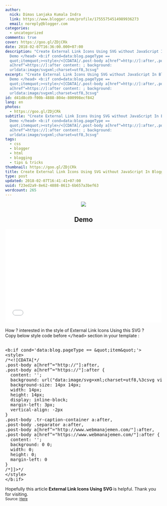 ```yaml
---
author:
  nick: Dimas Lanjaka Kumala Indra
  link: https://www.blogger.com/profile/17555754514989936273
  email: noreply@blogger.com
categories:
  - uncategorized
comments: true
cover: https://goo.gl/ZDjCRk
date: 2018-02-07T16:36:00.000+07:00
description: "Create External Link Icons Using SVG without JavaScript In Blogger
  Demo </head> <b:if cond=data:blog.pageType ==
  quot;itemquot;><style>/<[CDATA[/.post-body a[href^=http://]:after,.post-body
  a[href^=https://]:after content: ; background:
  urldata:image/svgxml;charset=utf8,3csvg"
excerpt: "Create External Link Icons Using SVG without JavaScript In Blogger
  Demo </head> <b:if cond=data:blog.pageType ==
  quot;itemquot;><style>/<[CDATA[/.post-body a[href^=http://]:after,.post-body
  a[href^=https://]:after content: ; background:
  urldata:image/svgxml;charset=utf8,3csvg"
id: d41d8cd9-f00b-4888-804e-800998ecf842
lang: en
photos:
  - https://goo.gl/ZDjCRk
subtitle: "Create External Link Icons Using SVG without JavaScript In Blogger
  Demo </head> <b:if cond=data:blog.pageType ==
  quot;itemquot;><style>/<[CDATA[/.post-body a[href^=http://]:after,.post-body
  a[href^=https://]:after content: ; background:
  urldata:image/svgxml;charset=utf8,3csvg"
tags:
  - css
  - blogger
  - html
  - blogging
  - tips & tricks
thumbnail: https://goo.gl/ZDjCRk
title: Create External Link Icons Using SVG without JavaScript In Blogger
type: post
updated: 2018-02-07T16:41:41+07:00
uuid: f23ed2a9-8e62-4888-8613-6b657a3bef63
wordcount: 265
---
```


<center><img src="https://goo.gl/ZDjCRk"><h2>Demo</h2><div class="w3-container"><script async="" src="//jsfiddle.net/dimaslanjaka/1s0pa5zz/embed/html,css,result/dark/"></script><noscript><iframe width="100%" height="300" src="//jsfiddle.net/dimaslanjaka/1s0pa5zz/embedded/html,css,result/dark/" allowpaymentrequest="" allowfullscreen="allowfullscreen" frameborder="0"></iframe></noscript></div></center><br>How ? interested in the style of External Link Icons Using this SVG ? <br>Copy below style code before <kbd>&lt;/head&gt;</kbd> section in your template : <pre><br>&lt;b:if cond='data:blog.pageType == &amp;quot;item&amp;quot;'&gt;<br>&lt;style&gt;<br>/*&lt;![CDATA[*/<br>.post-body a[href^="http://"]:after,<br>.post-body a[href^="https://"]:after {<br>&nbsp; content: '';<br>&nbsp; background: url("data:image/svg+xml;charset=utf8,%3csvg viewBox='0 0 24 24' width='16' height='16' xmlns='http://www.w3.org/2000/svg' xmlns:xlink='http://www.w3.org/1999/xlink'%3e%3cg%3e%3cpath style='fill:%23e8554e' d='M14,3V5H17.59L7.76,14.83L9.17,16.24L19,6.41V10H21V3M19,19H5V5H12V3H5C3.89,3 3,3.9 3,5V19A2,2 0 0,0 5,21H19A2,2 0 0,0 21,19V12H19V19Z'%3e%3c/path%3e%3c/g%3e%3c/svg%3e") no-repeat;<br>&nbsp; background-size: 14px 14px;<br>&nbsp; width: 14px;<br>&nbsp; height: 14px;<br>&nbsp; display: inline-block;<br>&nbsp; margin-left: 3px;<br>&nbsp; vertical-align: -2px<br>}<br>.post-body .tr-caption-container a:after,<br>.post-body .separator a:after,<br>.post-body a[href^="http://www.webmanajemen.com/"]:after,<br>.post-body a[href^="https://www.webmanajemen.com/"]:after {<br>&nbsp; content: '';<br>&nbsp; background: 0 0;<br>&nbsp; width: 0;<br>&nbsp; height: 0;<br>&nbsp; margin-left: 0<br>}<br>/*]]&gt;*/<br>&lt;/style&gt;<br>&lt;/b:if&gt;<br></pre>Hopefully this article <b>External Link Icons Using SVG </b> is helpful. Thank you for visiting.<br><small>Source: <a href="//idsly.com/xJdyt9A">Here</a></small>